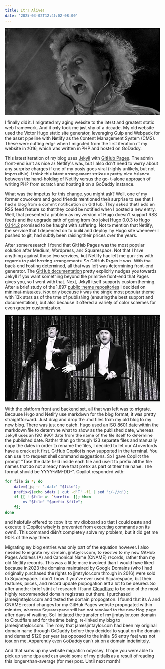 ```yaml
---
title: It's Alive!
date: '2025-03-02T12:40:02-08:00'
---
```

![It's alive!](/assets/frankenstein.png)

I finally did it. I migrated my aging website to the latest and greatest static web framework. And it only took me just shy of a decade. My old website used the Victor Hugo static site generator, leveraging Gulp and Webpack for the asset pipeline with Netlify as the Content Management System (CMS). These were cutting edge when I migrated from the first iteration of my website in 2016, which was written in PHP and hosted on GoDaddy.

This latest iteration of my blog uses [Jekyll](https://jekyllrb.com/) with [GitHub Pages](https://pages.github.com/). The admin front-end isn't as nice as Netlify's was, but I also don't need to worry about any surprise charges if one of my posts goes viral (highly unlikely, but not impossible). I think this latest arrangement strikes a pretty nice balance between the hand-holding of Netlify versus the go-it-alone approach of writing PHP from scratch and hosting it on a GoDaddy instance.

What was the impetus for this change, you might ask? Well, one of my former coworkers and good friends mentioned their surprise to see that I had a blog from a commit notification on GitHub.  They asked that I add an RSS feed feature so that they could be notified when I posted a new entry.  Well, that presented a problem as my version of Hugo doesn't support RSS feeds and the upgrade path of going from (no joke) Hugo 0.0.3 to [Hugo 0.144.2](https://github.com/gohugoio/hugo/releases/tag/v0.144.2) promised to be fraught with suffering. Not to mention that Netlify, the service that I depended on to build and deploy my Hugo site whenever I pushed to git, had subtly been raising their prices over the years.

After some research I found that GitHub Pages was the most popular solution after Medium, Wordpress, and Squarespace. Not that I have anything against those two services, but Netlify had left me gun-shy with regards to paid hosting arrangements. So GitHub Pages it was. With the back-end hosting determined, all that was left was determining front-end generator.  The [GitHub documentation](https://docs.github.com/en/pages/setting-up-a-github-pages-site-with-jekyll) pretty explicitly nudges you towards Jekyll if you want something beyond the primitive front-end that Pages gives you, so I went with that.  Next, Jekyll itself supports custom theming.  After a brief study of the 1,897 [public theme repositories](https://github.com/topics/jekyll-theme) I decided on [minimal-mistakes](https://github.com/mmistakes/minimal-mistakes).  Not only because it was the single most popular theme with 13k stars as of the time of publishing (ensuring the best support and documentation), but also because it offered a variety of color schemes for even greater customization.

![Puttin on the Ritz, er, theme](/assets/ritztheme.png)

With the platform front and backend set, all that was left was to migrate.  Because Hugo and Netlify use markdown for the blog format, it was pretty straightforward.  Just drag and drop the .md files from my old blog to my new blog.  There was just one catch.  Hugo used an [ISO 8601 date](https://en.wikipedia.org/wiki/ISO_8601) within the markdown file to determine what to show as the published date, whereas Jekyll uses an ISO 8601 date from the name of the file itself to determine the published date.  Rather than go through 123 separate files and manually copy the dates in order to rename the files, I decided to let our AI overlords have a crack at it first. GitHub Copilot is now supported in the terminal.  You can use it to request shell command suggestions. So I gave Copilot the prompt "Take the date field inside each file and use it to prefix all the file names that do not already have that prefix as part of their file name.  The format should be YYYY-MM-DD-".  Copilot responded with:

```sh
for file in *; do 
    date=$(jq -r '.date' "$file"); 
    prefix=$(echo $date | cut -d'T' -f1 | sed 's/-//g'); 
    if [[ ! $file =~ ^$prefix- ]]; then 
        mv "$file" "$prefix-$file"; 
    fi; 
done
```

and helpfully offered to copy it to my clipboard so that I could paste and execute it (Copilot wisely is prevented from executing commands on its own!).  This command didn't completely solve my problem, but it did get me 90% of the way there.

Migrating my blog entries was only part of the equation however.  I also needed to migrate my domain, jjmtaylor.com, to resolve to my new GitHub Pages Address (A) and Canonical Name (CNAME) records, rather than my old Netlify records.  This was a little more involved than I would have liked because in 2023 the domains maintained by Google Domains (who I had originally purchased the rights to jjmtaylor.com through in 2016) were sold to Squarespace.  I don't know if you've ever used Squarespace, but their features, prices, and record update propogation left a lot to be desired.  So after another brief stint of research I found [Cloudflare](https://www.cloudflare.com/) to be one of the most highly recommended domain registrars out there.  I purchased jamesjmtaylor.com and tested the domain propogation. I found that its A and CNAME record changes for my GitHub Pages website propogated within minutes, whereas Squarespace still had not resolved to the new blog page after days of waiting.  So I initiated the transfer of my jjmtaylor.com domain to Cloudflare and for the time being, re-linked my blog to jamesjmtaylor.com.  The irony that jamesjmtaylor.com had been my original domain name through GoDaddy before they decided to squat on the domain and demand $120 per year (as opposed to the initial $6 entry fee) was not lost on me. Apparently even GoDaddy can't sit on a domain indefinitely.

And that sums up my website migration odyssey.  I hope you were able to pick up some tips and can avoid some of my pitfalls as a result of reading this longer-than-average (for me) post.  Until next month!